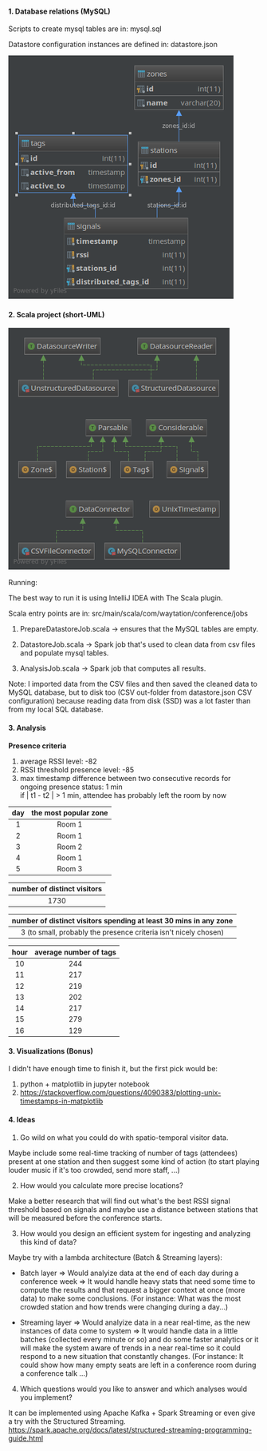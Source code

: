 #### 1. Database relations (MySQL)

Scripts to create mysql tables are in: mysql.sql

Datastore configuration instances are defined in: datastore.json

![relations](relations.png "MySQL relations")

#### 2. Scala project (short-UML)

![relations](short-uml.png "MySQL relations")

Running:

The best way to run it is using IntelliJ IDEA with The Scala plugin.

 Scala entry points are in: src/main/scala/com/waytation/conference/jobs

 1. PrepareDatastoreJob.scala -> ensures that the MySQL tables are empty.

 2. DatastoreJob.scala  -> Spark job that's used to clean data from csv files and populate mysql tables.

 3. AnalysisJob.scala -> Spark job that computes all results.

 Note: I imported data from the CSV files and then saved the cleaned data
  to MySQL database, but to disk too (CSV out-folder from datastore.json CSV configuration) because reading data from disk (SSD) was a lot faster than from my local SQL database.

#### 3. Analysis

**Presence criteria**
1. average RSSI level: -82
2. RSSI threshold presence level: -85
3. max timestamp difference between two consecutive records for ongoing presence status: 1 min <br/> if | t1 - t2 | > 1 min, attendee has probably left the room by now

|day| the most popular zone  |
|:--:|:---:|
|1  |Room 1|
|2  |Room 1|
|3  |Room 2|
|4  |Room 1|
|5  |Room 3|

|number of distinct visitors|
|:--------:|
|1730    |

|number of distinct visitors spending at least 30 mins in any zone|
|:--------:|
|3 (to small, probably the presence criteria isn't nicely chosen)   |

|hour| average number of tags                 |
|:--:|:--------------------------------------:|
|10  |244         |
|11  |217         |
|12  |219         |
|13  |202         |
|14  |217         |
|15  |279         |
|16  |129         |

#### 3. Visualizations (Bonus)

I didn't have enough time to finish it, but the first pick would be:
1. python + matplotlib in jupyter notebook
2. https://stackoverflow.com/questions/4090383/plotting-unix-timestamps-in-matplotlib


#### 4. Ideas

1. Go wild on what you could do with spatio-temporal visitor data.

Maybe include some real-time tracking of number of tags (attendees) present at one station
and then suggest some kind of action (to start playing louder music if it's too crowded, send more staff, ...)

2. How would you calculate more precise locations?

Make a better research that will find out what's the best RSSI signal threshold based on signals and maybe use a distance between stations that will be measured before the conference starts.

3. How would you design an efficient system for ingesting and analyzing this kind of data?

Maybe try with a lambda architecture (Batch & Streaming layers):

- Batch layer => Would analyize data at the end of each day during a conference week
              => It would handle heavy stats that need some time to compute the results and that request a bigger context at once (more data) to make some conclusions.
                 (For instance: What was the most crowded station and how trends were changing during a day...)

- Streaming layer => Would analyize data in a near real-time, as the new instances of data come to system
                  => It would handle data in a little batches (collected every minute or so) and do some faster analytics
                  or it will make the system aware of trends in a near real-time so it could respond to a new situation that constantly changes.
                  (For instance: It could show how many empty seats are left in a conference room during a conference talk ...)


4. Which questions would you like to answer and which analyses would you implement?

It can be implemented using Apache Kafka + Spark Streaming or even give a try with the Structured Streaming.
https://spark.apache.org/docs/latest/structured-streaming-programming-guide.html